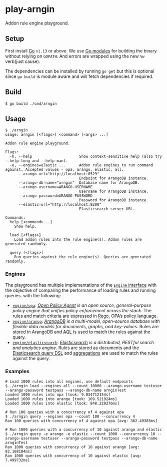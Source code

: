 # play-arngin

Addon rule engine playground.

## Setup

First install [Go][go-install] `v1.13` or above. We use [Go modules][go-modules]
for building the binary without relying on `GOPATH`. And errors are wrapped
using the new `%w` verb(just cause).

The dependencies can be installed by running `go get` but this is optional since
`go build` is module aware and will fetch dependencies if required.

## Build

```
$ go build ./cmd/arngin
```

## Usage

```
$ ./arngin
usage: arngin [<flags>] <command> [<args> ...]

Addon rule engine playground.

Flags:
  -h, --help                     Show context-sensitive help (also try --help-long and --help-man).
  -e, --engines=elastic ...      Addon rule engines to run command against. Accepted values - opa, arango, elastic, all.
      --arango-url="http://localhost:8529"
                                 Endpoint for ArangoDB instance.
      --arango-db-name="arngin"  Database name for ArangoDB.
      --arango-username=ARANGO-USERNAME
                                 Username for ArangoDB instance.
      --arango-password=ARANGO-PASSWORD
                                 Password for ArangoDB instance.
      --elastic-url="http://localhost:9200"
                                 Elasticsearch server URL.

Commands:
  help [<command>...]
    Show help.

  load [<flags>]
    Load addon rules into the rule engine(s). Addon rules are generated randomly.

  query [<flags>]
    Run queries against the rule engine(s). Queries are generated randomly.

```

### Engines

The playground has multiple implementations of the
[`Engine` interface](engine_iface.go) with the objective of comparing the
performance of loading rules and running queries. with the following:

- [`engine/opa`](engine/opa): _[Open Policy Agent][opa] is an open source,
  general-purpose policy engine that unifies policy enforcement across the
  stack._ The rules and match criteria are expressed in [Rego][rego], OPA’s
  policy language.
- [`engine/arango`](engine/arango): _[ArangoDB][arangodb] is a multi-model,
  open-source database with flexible data models for documents, graphs, and
  key-values._ Rules are stored in ArangoDB and [AQL][aql] is used to match the
  rules against the query.
- [`engine/elasticsearch`](engine/elasticsearch):
  _[Elasticsearch][elasticsearch] is a distributed, RESTful search and analytics
  engine._ Rules are stored as documents and the [Elasticsearch query
  DSL][es-query-dsl] and [aggregations][es-aggs] are used to match the rules
  against the query.

### Examples

```
# Load 1000 rules into all engines, use default endpoints
$ ./arngin load --engines all --count 10000 --arango-username testuser --arango-password testpass --arango-db-name arnginTest
Loaded 1000 rules into opa [took: 9.034712154s]
Loaded 1000 rules into arango [took: 109.521924ms]
Loaded 1000 rules into elastic [took: 848.229276ms]

# Run 100 queries with a concurrency of 4 against opa
$ ./arngin query --engines opa --count 100 --concurrency 4
Ran 100 queries with concurrency of 4 against opa [avg: 362.49385ms]

# Run 1000 queries with a concurrency of 10 against arango and elastic
$ ./arngin query -e arango -e elastic --count 1000 --concurrency 10 --arango-username testuser --arango-password testpass --arango-db-name arnginTest
Ran 1000 queries with concurrency of 10 against arango [avg: 82.168104ms]
Ran 1000 queries with concurrency of 10 against elastic [avg: 7.499732ms]
```

[go-install]: https://golang.org/doc/install
[go-modules]: https://blog.golang.org/modules2019
[opa]: https://www.openpolicyagent.org/docs/latest/
[rego]: https://www.openpolicyagent.org/docs/latest/policy-language/
[arangodb]: https://www.arangodb.com/docs/stable/
[aql]: https://www.arangodb.com/docs/stable/aql/
[elasticsearch]: https://www.elastic.co/products/elasticsearch
[es-query-dsl]:
	https://www.elastic.co/guide/en/elasticsearch/reference/current/query-dsl.html
[es-aggs]:
	https://www.elastic.co/guide/en/elasticsearch/reference/current/search-aggregations.html
